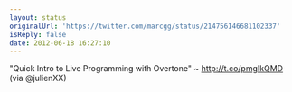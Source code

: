 ```yaml
---
layout: status
originalUrl: 'https://twitter.com/marcgg/status/214756146681102337'
isReply: false
date: 2012-06-18 16:27:10
---
```


"Quick Intro to Live Programming with Overtone" ~ http://t.co/pmgIkQMD (via @julienXX)
